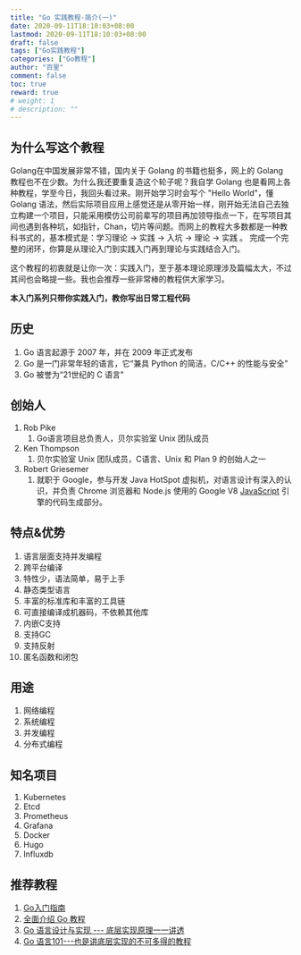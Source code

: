 ```yaml
---
title: "Go 实践教程-简介(一)"
date: 2020-09-11T18:10:03+08:00
lastmod: 2020-09-11T18:10:03+08:00
draft: false
tags: ["Go实践教程"]
categories: ["Go教程"]
author: "百里"
comment: false
toc: true
reward: true
# weight: 1
# description: ""
---
```




## 为什么写这个教程

Golang在中国发展非常不错，国内关于 Golang 的书籍也挺多，网上的 Golang 教程也不在少数。为什么我还要重复造这个轮子呢？我自学 Golang 也是看网上各种教程，学至今日，我回头看过来。刚开始学习时会写个 "Hello World"，懂 Golang 语法，然后实际项目应用上感觉还是从零开始一样，刚开始无法自己去独立构建一个项目，只能采用模仿公司前辈写的项目再加领导指点一下，在写项目其间也遇到各种坑，如指针，Chan，切片等问题。而网上的教程大多数都是一种教科书式的，基本模式是：学习理论 -> 实践 -> 入坑 -> 理论 -> 实践 。 完成一个完整的闭环，你算是从理论入门到实践入门再到理论与实践结合入门。

这个教程的初衷就是让你一次：实践入门，至于基本理论原理涉及篇幅太大，不过其间也会略提一些。我也会推荐一些非常棒的教程供大家学习。

**本入门系列只带你实践入门，教你写出日常工程代码**



##  历史

1. Go 语言起源于 2007 年，并在 2009 年正式发布
2. Go 是一门非常年轻的语言，它“兼具 Python 的简洁，C/C++ 的性能与安全”
3. Go 被誉为“21世纪的 C 语言"

##  创始人

1. Rob Pike
   1. Go语言项目总负责人，贝尔实验室 Unix 团队成员
2. Ken Thompson
   1. 贝尔实验室 Unix 团队成员，C语言、Unix 和 Plan 9 的创始人之一
3. Robert Griesemer
   1. 就职于 Google，参与开发 Java HotSpot 虚拟机，对语言设计有深入的认识，并负责 Chrome 浏览器和 Node.js 使用的 Google V8 [JavaScript](http://c.biancheng.net/js/) 引擎的代码生成部分。

## 特点&优势

1. 语言层面支持并发编程
2. 跨平台编译
3. 特性少，语法简单，易于上手
4. 静态类型语言
5. 丰富的标准库和丰富的工具链
6. 可直接编译成机器码，不依赖其他库
7. 内嵌C支持
8. 支持GC
9. 支持反射
10. 匿名函数和闭包

## 用途

1. 网络编程
2. 系统编程
3. 并发编程
4. 分布式编程

## 知名项目

1. Kubernetes
2. Etcd
3. Prometheus
4. Grafana
5. Docker
6. Hugo
7. Influxdb

## 推荐教程

1. [Go入门指南](https://github.com/unknwon/the-way-to-go_ZH_CN/blob/master/eBook/directory.md)
2. [全面介绍 Go 教程](http://www.topgoer.com/)
3. [Go 语言设计与实现 --- 底层实现原理一一讲透](https://draveness.me/golang/) 
4. [Go 语言101---也是讲底层实现的不可多得的教程](https://gfw.go101.org/article/101.html)

